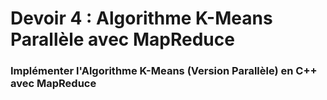 # Devoir 4 : Algorithme K-Means Parallèle avec MapReduce

### Implémenter l'Algorithme K-Means (Version Parallèle) en C++ avec MapReduce
